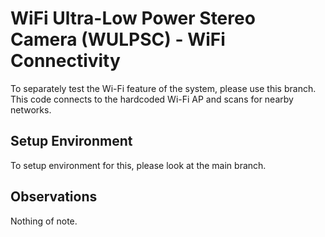 # WiFi Ultra-Low Power Stereo Camera (WULPSC) - WiFi Connectivity
To separately test the Wi-Fi feature of the system, please use this branch. This code connects to the hardcoded Wi-Fi AP and scans for nearby networks.

## Setup Environment
To setup environment for this, please look at the main branch.


## Observations
Nothing of note.